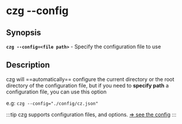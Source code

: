 # czg --config

## Synopsis

**`czg --config=<file path>`** - Specify the configuration file to use

## Description

czg will ==automatically== configure the current directory or the root directory of the configuration file, but if you need to **specify path** a configuration file, you can use this option

e.g: `czg --config="./config/cz.json"`

:::tip
czg supports configuration files, and options. [⇒ see the config](/config/)
:::
